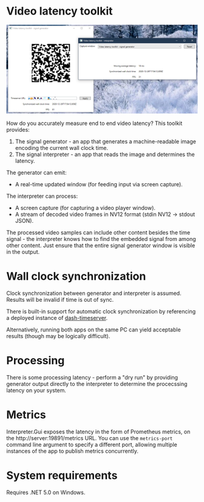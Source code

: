 # Video latency toolkit

![](Screenshot.png)

How do you accurately measure end to end video latency? This toolkit provides:

1. The signal generator - an app that generates a machine-readable image encoding the current wall clock time.
1. The signal interpreter - an app that reads the image and determines the latency.

The generator can emit:

* A real-time updated window (for feeding input via screen capture).

The interpreter can process:

* A screen capture (for capturing a video player window).
* A stream of decoded video frames in NV12 format (stdin NV12 -> stdout JSON).

The processed video samples can include other content besides the time signal - the interpreter knows how to find the embedded signal from among other content. Just ensure that the entire signal generator window is visible in the output.

# Wall clock synchronization

Clock synchronization between generator and interpreter is assumed. Results will be invalid if time is out of sync.

There is built-in support for automatic clock synchronization by referencing a deployed instance of [dash-timeserver](https://github.com/sandersaares/dash-timeserver).

Alternatively, running both apps on the same PC can yield acceptable results (though may be logically difficult).

# Processing

There is some processing latency - perform a "dry run" by providing generator output directly to the interpreter to determine the procecssing latency on your system.

# Metrics

Interpreter.Gui exposes the latency in the form of Prometheus metrics, on the http://server:19891/metrics URL. You can use the `metrics-port` command line argument to specify a different port, allowing multiple instances of the app to publish metrics concurrently.

# System requirements

Requires .NET 5.0 on Windows.
